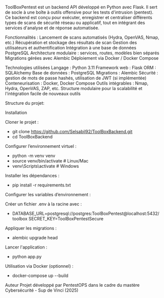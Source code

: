 
ToolBoxPentest est un backend API développé en Python avec Flask. Il sert de socle à une boîte à outils offensive pour les tests d'intrusion (pentest).
Ce backend est conçu pour exécuter, enregistrer et centraliser différents types de scans de sécurité réseau ou applicatif, tout en intégrant des services d'analyse et de réponse automatisée.

Fonctionnalités : 
Lancement de scans automatisés (Hydra, OpenVAS, Nmap, etc.)
Récupération et stockage des résultats de scan
Gestion des utilisateurs et authentification
Intégration à une base de données PostgreSQL
Architecture modulaire : services, routes, modèles bien séparés
Migrations gérées avec Alembic
Déploiement via Docker / Docker Compose

Technologies utilisées
Langage : Python 3.11
Framework web : Flask
ORM : SQLAlchemy
Base de données : PostgreSQL
Migrations : Alembic
Sécurité : gestion de mots de passe hashés, utilisation de JWT (si implémentée)
Conteneurisation : Docker, Docker Compose
Outils intégrables : Nmap, Hydra, OpenVAS, ZAP, etc.
Structure modulaire pour la scalabilité et l'intégration facile de nouveaux outils

Structure du projet: 

Installation

Cloner le projet :
- git clone https://github.com/Selsabil92/ToolBoxBackend.git
- cd ToolBoxBackend

Configurer l’environnement virtuel :
- python -m venv venv
- source venv/bin/activate  # Linux/Mac
- venv\Scripts\activate     # Windows

Installer les dépendances :

- pip install -r requirements.txt

Configurer les variables d’environnement :

Créer un fichier .env à la racine avec :

- DATABASE_URL=postgresql://postgres:ToolBoxPentest@localhost:5432/toolbox
SECRET_KEY=ToolBoxPentestSecure

Appliquer les migrations :
- alembic upgrade head

Lancer l'application :
- python app.py

Utilisation via Docker (optionnel) : 
- docker-compose up --build

Auteur
Projet développé par PentestOPS dans le cadre du mastère Cybersécurité - Sup de Vinci (2025)






